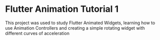 # Flutter Animation Tutorial 1

This project was used to study Flutter Animated Widgets, learning how to use Animation Controllers and creating a simple rotating widget with different curves of acceleration
